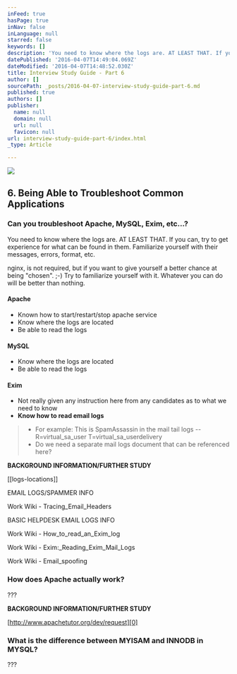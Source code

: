 ```yaml
---
inFeed: true
hasPage: true
inNav: false
inLanguage: null
starred: false
keywords: []
description: 'You need to know where the logs are. AT LEAST THAT. If you can, try to get experience for what can be found in them. Familiarize yourself with their messages, errors, format, etc.'
datePublished: '2016-04-07T14:49:04.069Z'
dateModified: '2016-04-07T14:48:52.030Z'
title: Interview Study Guide - Part 6
author: []
sourcePath: _posts/2016-04-07-interview-study-guide-part-6.md
published: true
authors: []
publisher:
  name: null
  domain: null
  url: null
  favicon: null
url: interview-study-guide-part-6/index.html
_type: Article

---
```

![](https://the-grid-user-content.s3-us-west-2.amazonaws.com/ccb98053-396d-4da3-86c8-40113c44f2cc.jpg)

## 6\. Being Able to Troubleshoot Common Applications

### Can you troubleshoot Apache, MySQL, Exim, etc...?

You need to know where the logs are. AT LEAST THAT. If you can, try to get experience for what can be found in them. Familiarize yourself with their messages, errors, format, etc.

nginx, is not required, but if you want to give yourself a better chance at being "chosen". ;-) Try to familiarize yourself with it. Whatever you can do will be better than nothing.

#### Apache

* Known how to start/restart/stop apache service
* Know where the logs are located
* Be able to read the logs

#### MySQL

* Know where the logs are located
* Be able to read the logs

#### Exim

* Not really given any instruction here from any candidates as to what we need to know
* **Know how to read email logs**
> 
>   * For example: This is SpamAssassin in the mail tail logs -- R=virtual\_sa\_user T=virtual\_sa\_userdelivery
>   * Do we need a separate mail logs document that can be referenced here?

**BACKGROUND INFORMATION/FURTHER STUDY**

\[\[logs-locations\]\]

EMAIL LOGS/SPAMMER INFO

Work Wiki - Tracing\_Email\_Headers

BASIC HELPDESK EMAIL LOGS INFO

Work Wiki - How\_to\_read\_an\_Exim\_log

Work Wiki - Exim:\_Reading\_Exim\_Mail\_Logs

Work Wiki - Email\_spoofing

### How does Apache actually work?

???

**BACKGROUND INFORMATION/FURTHER STUDY**

[http://www.apachetutor.org/dev/request][0]

### What is the difference between MYISAM and INNODB in MYSQL?

???

[0]: https://web.archive.org/web/20150320081226/http://www.apachetutor.org/dev/request